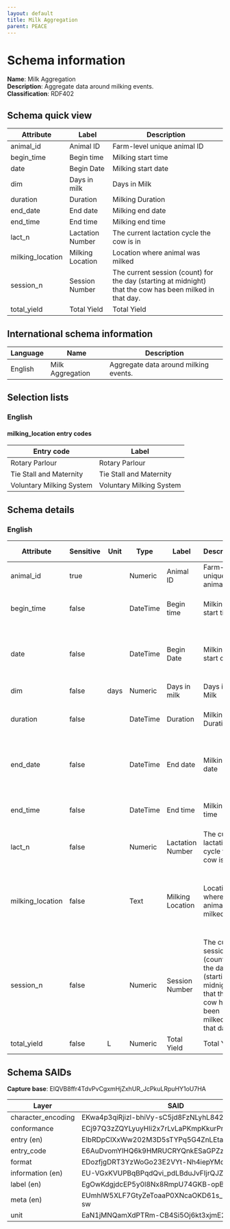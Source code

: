 ```yaml
---
layout: default  
title: Milk Aggregation
parent: PEACE
---
```


# Schema information

**Name**: Milk Aggregation  
**Description**: Aggregate data around milking events.  
**Classification**: RDF402  

## Schema quick view

| Attribute | Label | Description |
| --- | --- | --- |
| animal_id | Animal ID | Farm-level unique animal ID |
| begin_time | Begin time | Milking start time |
| date | Begin Date | Milking start date |
| dim | Days in milk | Days in Milk |
| duration | Duration | Milking Duration |
| end_date | End date | Milking end date |
| end_time | End time | Milking end time |
| lact_n | Lactation Number | The current lactation cycle the cow is in |
| milking_location | Milking Location | Location where animal was milked |
| session_n | Session Number | The current session (count) for the day (starting at midnight) that the cow has been milked in that day. |
| total_yield | Total Yield | Total Yield |

## International schema information

| Language | Name | Description |
| --- | --- | --- |
| English | Milk Aggregation | Aggregate data around milking events. |

## Selection lists

### English

#### milking_location entry codes

| Entry code | Label |
| --- | --- |
| Rotary Parlour | Rotary Parlour |
| Tie Stall and Maternity | Tie Stall and Maternity |
| Voluntary Milking System | Voluntary Milking System |

## Schema details

### English

| Attribute | Sensitive | Unit | Type | Label | Description | List | Character encoding | Required entry | Format rule |
| --- | --- | --- | --- | --- | --- | --- | --- | --- | --- |
| animal_id | true |  | Numeric | Animal ID | Farm-level unique animal ID | Not a list | utf-8 | true | ^\-?\[0\-9\]\+$ |
| begin_time | false |  | DateTime | Begin time | Milking start time | Not a list | utf-8 | false | ^\(\[01\]\[0\-9\]\|2\[0\-3\]\):\[0\-5\]\[0\-9\]:\[0\-5\]\[0\-9\]$/gm |
| date | false |  | DateTime | Begin Date | Milking start date | Not a list | utf-8 | false | ^\(?:\(?:19\|20\)\\d\{2\}\)\-\(?:0\[1\-9\]\|1\[0\-2\]\)\-\(?:0\[1\-9\]\|\[1\-2\]\\d\|3\[0\-1\]\)$ |
| dim | false | days | Numeric | Days in milk | Days in Milk | Not a list | utf-8 | false | ^\-?\[0\-9\]\+$ |
| duration | false |  | DateTime | Duration | Milking Duration | Not a list | utf-8 | false | ^\(\[01\]\[0\-9\]\|2\[0\-3\]\):\[0\-5\]\[0\-9\]:\[0\-5\]\[0\-9\]$/gm |
| end_date | false |  | DateTime | End date | Milking end date | Not a list | utf-8 | false | ^\(?:\(?:19\|20\)\\d\{2\}\)\-\(?:0\[1\-9\]\|1\[0\-2\]\)\-\(?:0\[1\-9\]\|\[1\-2\]\\d\|3\[0\-1\]\)$ |
| end_time | false |  | DateTime | End time | Milking end time | Not a list | utf-8 | false | ^\(\[01\]\[0\-9\]\|2\[0\-3\]\):\[0\-5\]\[0\-9\]:\[0\-5\]\[0\-9\]$/gm |
| lact_n | false |  | Numeric | Lactation Number | The current lactation cycle the cow is in | Not a list | utf-8 | false | ^\-?\[0\-9\]\+$ |
| milking_location | false |  | Text | Milking Location | Location where animal was milked | Rotary Parlour, Tie Stall and Maternity, Voluntary Milking System | utf-8 | false | ^\.\{0,50\}$ |
| session_n | false |  | Numeric | Session Number | The current session (count) for the day (starting at midnight) that the cow has been milked in that day. | Not a list | utf-8 | false | ^\-?\[0\-9\]\+$ |
| total_yield | false | L | Numeric | Total Yield | Total Yield | Not a list | utf-8 | false | ^\[\-\+\]?\\d\*\\\.?\\d\+$ |

## Schema SAIDs

**Capture base**: ElQVB8ffr4TdvPvCgxmHjZxhUR_JcPkuLRpuHY1oU7HA

| Layer | SAID |
| --- | --- |
| character_encoding | EKwa4p3qiRjizl-bhiVy-sC5jd8FzNLyhL842vbEGpXM |
| conformance | ECj97Q3zZQYLyuyHli2x7rLvLaPKmpKkurPnnPMD9wbY |
| entry (en) | EIbRDpClXxWw202M3D5sTYPq5G4ZnLEta8FvK9lclunQ |
| entry_code | E6AuDvomYlHQ6k9HMRUCRYQnkESaGPZzh17CkVgsltPo |
| format | EDozfjgDRT3YzWoGo23E2VYt-Nh4iepYMc3kf02Uh1u4 |
| information (en) | EU-VGxKVUPBqBPqdQvi_pdLBduJvFIjrQJZHKHlBsAvM |
| label (en) | EgOwKdgjdcEP5y0l8Nx8RmpU74GKB-opBZj7LF-Y1hFc |
| meta (en) | EUmhlW5XLF7GtyZeToaaP0XNcaOKD61s_48bFCX6J-sw |
| unit | EaN1jMNQamXdPTRm-CB4Si5Oj6kt3xjmE2BjXkOzT664 |
